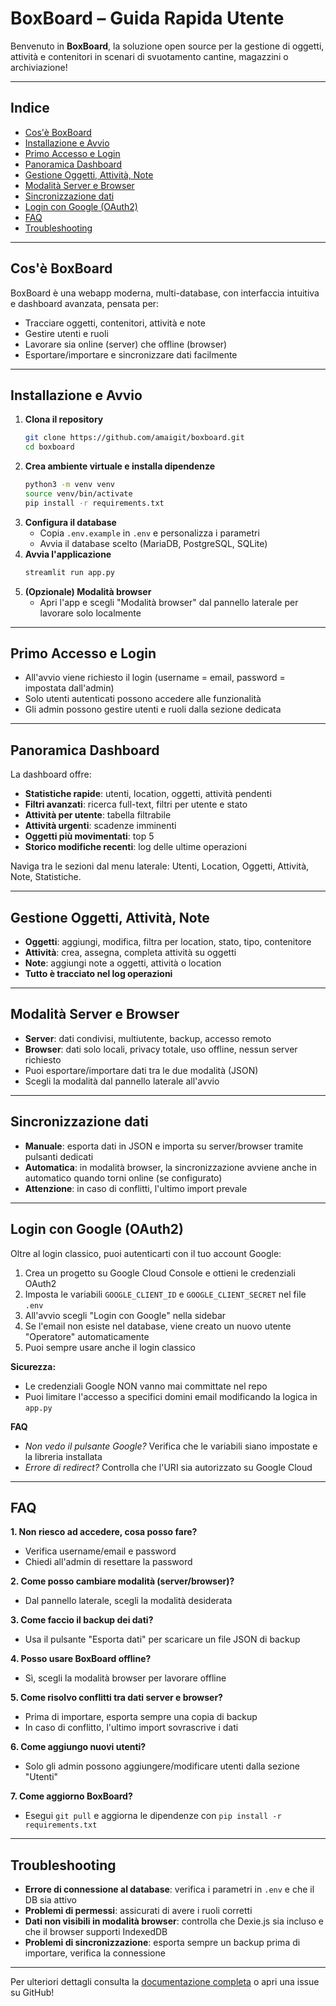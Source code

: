 # BoxBoard – Guida Rapida Utente

Benvenuto in **BoxBoard**, la soluzione open source per la gestione di oggetti, attività e contenitori in scenari di svuotamento cantine, magazzini o archiviazione!

---

## Indice
- [Cos'è BoxBoard](#cosè-boxboard)
- [Installazione e Avvio](#installazione-e-avvio)
- [Primo Accesso e Login](#primo-accesso-e-login)
- [Panoramica Dashboard](#panoramica-dashboard)
- [Gestione Oggetti, Attività, Note](#gestione-oggetti-attività-note)
- [Modalità Server e Browser](#modalità-server-e-browser)
- [Sincronizzazione dati](#sincronizzazione-dati)
- [Login con Google (OAuth2)](#login-con-google-oauth2)
- [FAQ](#faq)
- [Troubleshooting](#troubleshooting)

---

## Cos'è BoxBoard
BoxBoard è una webapp moderna, multi-database, con interfaccia intuitiva e dashboard avanzata, pensata per:
- Tracciare oggetti, contenitori, attività e note
- Gestire utenti e ruoli
- Lavorare sia online (server) che offline (browser)
- Esportare/importare e sincronizzare dati facilmente

---

## Installazione e Avvio

1. **Clona il repository**
   ```bash
   git clone https://github.com/amaigit/boxboard.git
   cd boxboard
   ```
2. **Crea ambiente virtuale e installa dipendenze**
   ```bash
   python3 -m venv venv
   source venv/bin/activate
   pip install -r requirements.txt
   ```
3. **Configura il database**
   - Copia `.env.example` in `.env` e personalizza i parametri
   - Avvia il database scelto (MariaDB, PostgreSQL, SQLite)
4. **Avvia l'applicazione**
   ```bash
   streamlit run app.py
   ```
5. **(Opzionale) Modalità browser**
   - Apri l'app e scegli "Modalità browser" dal pannello laterale per lavorare solo localmente

---

## Primo Accesso e Login
- All'avvio viene richiesto il login (username = email, password = impostata dall'admin)
- Solo utenti autenticati possono accedere alle funzionalità
- Gli admin possono gestire utenti e ruoli dalla sezione dedicata

---

## Panoramica Dashboard

La dashboard offre:
- **Statistiche rapide**: utenti, location, oggetti, attività pendenti
- **Filtri avanzati**: ricerca full-text, filtri per utente e stato
- **Attività per utente**: tabella filtrabile
- **Attività urgenti**: scadenze imminenti
- **Oggetti più movimentati**: top 5
- **Storico modifiche recenti**: log delle ultime operazioni

Naviga tra le sezioni dal menu laterale: Utenti, Location, Oggetti, Attività, Note, Statistiche.

---

## Gestione Oggetti, Attività, Note
- **Oggetti**: aggiungi, modifica, filtra per location, stato, tipo, contenitore
- **Attività**: crea, assegna, completa attività su oggetti
- **Note**: aggiungi note a oggetti, attività o location
- **Tutto è tracciato nel log operazioni**

---

## Modalità Server e Browser

- **Server**: dati condivisi, multiutente, backup, accesso remoto
- **Browser**: dati solo locali, privacy totale, uso offline, nessun server richiesto
- Puoi esportare/importare dati tra le due modalità (JSON)
- Scegli la modalità dal pannello laterale all'avvio

---

## Sincronizzazione dati

- **Manuale**: esporta dati in JSON e importa su server/browser tramite pulsanti dedicati
- **Automatica**: in modalità browser, la sincronizzazione avviene anche in automatico quando torni online (se configurato)
- **Attenzione**: in caso di conflitti, l'ultimo import prevale

---

## Login con Google (OAuth2)

Oltre al login classico, puoi autenticarti con il tuo account Google:

1. Crea un progetto su Google Cloud Console e ottieni le credenziali OAuth2
2. Imposta le variabili `GOOGLE_CLIENT_ID` e `GOOGLE_CLIENT_SECRET` nel file `.env`
3. All'avvio scegli "Login con Google" nella sidebar
4. Se l'email non esiste nel database, viene creato un nuovo utente "Operatore" automaticamente
5. Puoi sempre usare anche il login classico

**Sicurezza:**
- Le credenziali Google NON vanno mai committate nel repo
- Puoi limitare l'accesso a specifici domini email modificando la logica in `app.py`

**FAQ**
- *Non vedo il pulsante Google?* Verifica che le variabili siano impostate e la libreria installata
- *Errore di redirect?* Controlla che l'URI sia autorizzato su Google Cloud

---

## FAQ

**1. Non riesco ad accedere, cosa posso fare?**
- Verifica username/email e password
- Chiedi all'admin di resettare la password

**2. Come posso cambiare modalità (server/browser)?**
- Dal pannello laterale, scegli la modalità desiderata

**3. Come faccio il backup dei dati?**
- Usa il pulsante "Esporta dati" per scaricare un file JSON di backup

**4. Posso usare BoxBoard offline?**
- Sì, scegli la modalità browser per lavorare offline

**5. Come risolvo conflitti tra dati server e browser?**
- Prima di importare, esporta sempre una copia di backup
- In caso di conflitto, l'ultimo import sovrascrive i dati

**6. Come aggiungo nuovi utenti?**
- Solo gli admin possono aggiungere/modificare utenti dalla sezione "Utenti"

**7. Come aggiorno BoxBoard?**
- Esegui `git pull` e aggiorna le dipendenze con `pip install -r requirements.txt`

---

## Troubleshooting

- **Errore di connessione al database**: verifica i parametri in `.env` e che il DB sia attivo
- **Problemi di permessi**: assicurati di avere i ruoli corretti
- **Dati non visibili in modalità browser**: controlla che Dexie.js sia incluso e che il browser supporti IndexedDB
- **Problemi di sincronizzazione**: esporta sempre un backup prima di importare, verifica la connessione

---

Per ulteriori dettagli consulta la [documentazione completa](./README.md) o apri una issue su GitHub! 